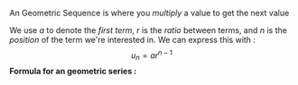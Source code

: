 An Geometric Sequence is where you *multiply* a value to get the next value

We use $a$ to denote the *first term*, $r$ is the *ratio* between terms, and $n$ is the *position* of the term we're interested in. We can express this with :$$u_n=ar^{n-1}$$
**Formula for an geometric series :**$$$$